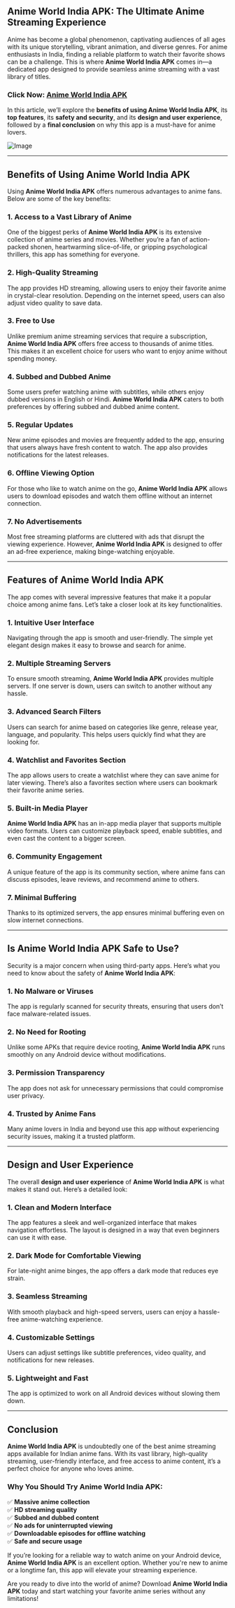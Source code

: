 ## **Anime World India APK: The Ultimate Anime Streaming Experience**

Anime has become a global phenomenon, captivating audiences of all ages with its unique storytelling, vibrant animation, and diverse genres. For anime enthusiasts in India, finding a reliable platform to watch their favorite shows can be a challenge. This is where **Anime World India APK** comes in—a dedicated app designed to provide seamless anime streaming with a vast library of titles. 

### Click Now: [Anime World India APK](https://bom.so/Pm4Ojn)

In this article, we’ll explore the **benefits of using Anime World India APK**, its **top features**, its **safety and security**, and its **design and user experience**, followed by a **final conclusion** on why this app is a must-have for anime lovers. 

![Image](https://github.com/user-attachments/assets/2865abcc-3244-415f-a580-50eb67270732)

---

## **Benefits of Using Anime World India APK**

Using **Anime World India APK** offers numerous advantages to anime fans. Below are some of the key benefits:

### **1. Access to a Vast Library of Anime**
One of the biggest perks of **Anime World India APK** is its extensive collection of anime series and movies. Whether you’re a fan of action-packed shonen, heartwarming slice-of-life, or gripping psychological thrillers, this app has something for everyone. 

### **2. High-Quality Streaming**
The app provides HD streaming, allowing users to enjoy their favorite anime in crystal-clear resolution. Depending on the internet speed, users can also adjust video quality to save data.

### **3. Free to Use**
Unlike premium anime streaming services that require a subscription, **Anime World India APK** offers free access to thousands of anime titles. This makes it an excellent choice for users who want to enjoy anime without spending money. 

### **4. Subbed and Dubbed Anime**
Some users prefer watching anime with subtitles, while others enjoy dubbed versions in English or Hindi. **Anime World India APK** caters to both preferences by offering subbed and dubbed anime content.

### **5. Regular Updates**
New anime episodes and movies are frequently added to the app, ensuring that users always have fresh content to watch. The app also provides notifications for the latest releases.

### **6. Offline Viewing Option**
For those who like to watch anime on the go, **Anime World India APK** allows users to download episodes and watch them offline without an internet connection.

### **7. No Advertisements**
Most free streaming platforms are cluttered with ads that disrupt the viewing experience. However, **Anime World India APK** is designed to offer an ad-free experience, making binge-watching enjoyable.

---

## **Features of Anime World India APK**

The app comes with several impressive features that make it a popular choice among anime fans. Let’s take a closer look at its key functionalities.

### **1. Intuitive User Interface**
Navigating through the app is smooth and user-friendly. The simple yet elegant design makes it easy to browse and search for anime.

### **2. Multiple Streaming Servers**
To ensure smooth streaming, **Anime World India APK** provides multiple servers. If one server is down, users can switch to another without any hassle.

### **3. Advanced Search Filters**
Users can search for anime based on categories like genre, release year, language, and popularity. This helps users quickly find what they are looking for.

### **4. Watchlist and Favorites Section**
The app allows users to create a watchlist where they can save anime for later viewing. There’s also a favorites section where users can bookmark their favorite anime series.

### **5. Built-in Media Player**
**Anime World India APK** has an in-app media player that supports multiple video formats. Users can customize playback speed, enable subtitles, and even cast the content to a bigger screen.

### **6. Community Engagement**
A unique feature of the app is its community section, where anime fans can discuss episodes, leave reviews, and recommend anime to others.

### **7. Minimal Buffering**
Thanks to its optimized servers, the app ensures minimal buffering even on slow internet connections.

---

## **Is Anime World India APK Safe to Use?**

Security is a major concern when using third-party apps. Here’s what you need to know about the safety of **Anime World India APK**:

### **1. No Malware or Viruses**
The app is regularly scanned for security threats, ensuring that users don’t face malware-related issues.

### **2. No Need for Rooting**
Unlike some APKs that require device rooting, **Anime World India APK** runs smoothly on any Android device without modifications.

### **3. Permission Transparency**
The app does not ask for unnecessary permissions that could compromise user privacy. 

### **4. Trusted by Anime Fans**
Many anime lovers in India and beyond use this app without experiencing security issues, making it a trusted platform.

---

## **Design and User Experience**

The overall **design and user experience** of **Anime World India APK** is what makes it stand out. Here’s a detailed look:

### **1. Clean and Modern Interface**
The app features a sleek and well-organized interface that makes navigation effortless. The layout is designed in a way that even beginners can use it with ease.

### **2. Dark Mode for Comfortable Viewing**
For late-night anime binges, the app offers a dark mode that reduces eye strain.

### **3. Seamless Streaming**
With smooth playback and high-speed servers, users can enjoy a hassle-free anime-watching experience.

### **4. Customizable Settings**
Users can adjust settings like subtitle preferences, video quality, and notifications for new releases.

### **5. Lightweight and Fast**
The app is optimized to work on all Android devices without slowing them down.

---

## **Conclusion**

**Anime World India APK** is undoubtedly one of the best anime streaming apps available for Indian anime fans. With its vast library, high-quality streaming, user-friendly interface, and free access to anime content, it’s a perfect choice for anyone who loves anime.

### **Why You Should Try Anime World India APK:**
✅ **Massive anime collection**  
✅ **HD streaming quality**  
✅ **Subbed and dubbed content**  
✅ **No ads for uninterrupted viewing**  
✅ **Downloadable episodes for offline watching**  
✅ **Safe and secure usage**  

If you’re looking for a reliable way to watch anime on your Android device, **Anime World India APK** is an excellent option. Whether you're new to anime or a longtime fan, this app will elevate your streaming experience.

Are you ready to dive into the world of anime? Download **Anime World India APK** today and start watching your favorite anime series without any limitations!
